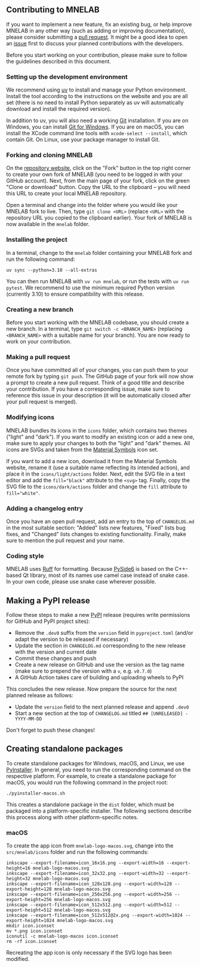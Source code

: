 ## Contributing to MNELAB

If you want to implement a new feature, fix an existing bug, or help improve MNELAB in any other way (such as adding or improving documentation), please consider submitting a [pull request](https://github.com/cbrnr/mnelab/pulls). It might be a good idea to open an [issue](https://github.com/cbrnr/mnelab/issues) first to discuss your planned contributions with the developers.

Before you start working on your contribution, please make sure to follow the guidelines described in this document.


### Setting up the development environment

We recommend using [uv](https://docs.astral.sh/uv/) to install and manage your Python environment. Install the tool according to the instructions on the website and you are all set (there is no need to install Python separately as uv will automatically download and install the required version).

In addition to uv, you will also need a working [Git](https://git-scm.com/) installation. If you are on Windows, you can install [Git for Windows](https://gitforwindows.org/). If you are on macOS, you can install the XCode command line tools with `xcode-select --install`, which contain Git. On Linux, use your package manager to install Git.


### Forking and cloning MNELAB

On the [repository website](https://github.com/cbrnr/mnelab), click on the "Fork" button in the top right corner to create your own fork of MNELAB (you need to be logged in with your GitHub account). Next, from the main page of your fork, click on the green "Clone or download" button. Copy the URL to the clipboard – you will need this URL to create your local MNELAB repository.

Open a terminal and change into the folder where you would like your MNELAB fork to live. Then, type `git clone <URL>` (replace `<URL>` with the repository URL you copied to the clipboard earlier). Your fork of MNELAB is now available in the `mnelab` folder.


### Installing the project

In a terminal, change to the `mnelab` folder containing your MNELAB fork and run the following command:

```
uv sync --python=3.10 --all-extras
```

You can then run MNELAB with `uv run mnelab`, or run the tests with `uv run pytest`. We recommend to use the minimum required Python version (currently 3.10) to ensure compatibility with this release.


### Creating a new branch

Before you start working with the MNELAB codebase, you should create a new branch. In a terminal, type `git switch -c <BRANCH_NAME>` (replacing `<BRANCH_NAME>` with a suitable name for your branch). You are now ready to work on your contribution.


### Making a pull request

Once you have committed all of your changes, you can push them to your remote fork by typing `git push`. The GitHub page of your fork will now show a prompt to create a new pull request. Think of a good title and describe your contribution. If you have a corresponding issue, make sure to reference this issue in your description (it will be automatically closed after your pull request is merged).


### Modifying icons

MNELAB bundles its icons in the `icons` folder, which contains two themes ("light" and "dark"). If you want to modify an existing icon or add a new one, make sure to apply your changes to both the "light" and "dark" themes. All icons are SVGs and taken from the [Material Symbols](https://fonts.google.com/icons) icon set.

If you want to add a new icon, download it from the Material Symbols website, rename it (use a suitable name reflecting its intended action), and place it in the `icons/light/actions` folder. Next, edit the SVG file in a text editor and add the `fill="black"` attribute to the `<svg>` tag. Finally, copy the SVG file to the `icons/dark/actions` folder and change the `fill` attribute to `fill="white"`.


### Adding a changelog entry

Once you have an open pull request, add an entry to the top of `CHANGELOG.md` in the most suitable section: "Added" lists new features, "Fixed" lists bug fixes, and "Changed" lists changes to existing functionality. Finally, make sure to mention the pull request and your name.


### Coding style

MNELAB uses [Ruff](https://docs.astral.sh/ruff/formatter/) for formatting. Because [PySide6](https://doc.qt.io/qtforpython-6/index.html) is based on the C++-based Qt library, most of its names use camel case instead of snake case. In your own code, please use snake case wherever possible.


## Making a PyPI release

Follow these steps to make a new [PyPI](https://pypi.org/project/mnelab/) release (requires write permissions for GitHub and PyPI project sites):

- Remove the `.dev0` suffix from the `version` field in `pyproject.toml` (and/or adapt the version to be released if necessary)
- Update the section in `CHANGELOG.md` corresponding to the new release with the version and current date
- Commit these changes and push
- Create a new release on GitHub and use the version as the tag name (make sure to prepend the version with a `v`, e.g. `v0.7.0`)
- A GitHub Action takes care of building and uploading wheels to PyPI

This concludes the new release. Now prepare the source for the next planned release as follows:

- Update the `version` field to the next planned release and append `.dev0`
- Start a new section at the top of `CHANGELOG.md` titled `## [UNRELEASED] - YYYY-MM-DD`

Don't forget to push these changes!


## Creating standalone packages

To create standalone packages for Windows, macOS, and Linux, we use [PyInstaller](https://www.pyinstaller.org/). In general, you need to run the corresponding command on the respective platform. For example, to create a standalone package for macOS, you would run the following command in the project root:

```
./pyinstaller-macos.sh
```

This creates a standalone package in the `dist` folder, which must be packaged into a platform-specific installer. The following sections describe this process along with other platform-specific notes.


### macOS

To create the app icon from `mnelab-logo-macos.svg`, change into the `src/mnelab/icons` folder and run the following commands:

```
inkscape --export-filename=icon_16x16.png --export-width=16 --export-height=16 mnelab-logo-macos.svg
inkscape --export-filename=icon_32x32.png --export-width=32 --export-height=32 mnelab-logo-macos.svg
inkscape --export-filename=icon_128x128.png --export-width=128 --export-height=128 mnelab-logo-macos.svg
inkscape --export-filename=icon_256x256.png --export-width=256 --export-height=256 mnelab-logo-macos.svg
inkscape --export-filename=icon_512x512.png --export-width=512 --export-height=512 mnelab-logo-macos.svg
inkscape --export-filename=icon_512x512@2x.png --export-width=1024 --export-height=1024 mnelab-logo-macos.svg
mkdir icon.iconset
mv *.png icon.iconset
iconutil -c mnelab-logo-macos icon.iconset
rm -rf icon.iconset
```

Recreating the app icon is only necessary if the SVG logo has been modified.
